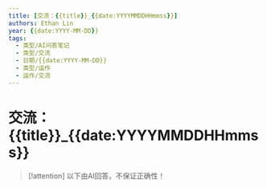 ```yaml
---
title: [交流：{{title}}_{{date:YYYYMMDDHHmmss}}]
authors: Ethan Lin
year: {{date:YYYY-MM-DD}}
tags:
  - 类型/AI问答笔记 
  - 类型/交流
  - 日期/{{date:YYYY-MM-DD}} 
  - 类型/运作
  - 运作/交流
---
```

# 交流：{{title}}_{{date:YYYYMMDDHHmmss}}




> [!attention]
> 以下由AI回答，不保证正确性！



